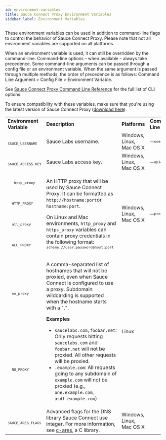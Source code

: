 ```yaml
---
id: environment-variables
title: Sauce Connect Proxy Environment Variables
sidebar_label: Environment Variables
---
```


These environment variables can be used in addition to command-line flags to control the behavior of Sauce Connect Proxy. Please note that not all environment variables are supported on all platforms.

When an environment variable is used, it can still be overridden by the command-line. Command-line options – when available – always take precedence. Some command-line arguments can be passed through a config file or an environment variable. When the same argument is passed through multiple methods, the order of precedence is as follows: Command Line Argument > Config File > Environment Variable.

See [Sauce Connect Proxy Command Line Reference](/dev/cli/sauce-connect-proxy) for the full list of CLI options.

To ensure compatibility with these variables, make sure that you're using the latest version of Sauce Connect Proxy ([download here](https://wiki.saucelabs.com/pages/viewpage.action?pageId=96832863)).


  <table>

  <tr>
   <td><strong>Environment Variable</strong></td>
   <td><strong>Description</strong></td>
   <td><strong>Platforms</strong></td>
   <td><strong>Command-Line Option</strong></td>
  </tr>
  <tr>
   <td><sub><code>
   SAUCE_USERNAME
   </code></sub></td>
   <td>Sauce Labs username.</td>
   <td>Windows, Linux, Mac OS X</td>
   <td><a href="/dev/cli/sauce-connect-proxy"><sub><code>--user</code></sub></a></td>
  </tr>
  <tr>
   <td><sub><code>
   SAUCE_ACCESS_KEY
   </code></sub></td>
   <td>Sauce Labs access key.</td>
   <td>Windows, Linux, Mac OS X</td>
   <td><a href="/dev/cli/sauce-connect-proxy"><sub><code>--api-key</code></sub></a></td>
  </tr>
  <tr>
  <td><sub><code>
   http_proxy
   </code></sub></td>
   <td rowspan="4" >
   <p>An HTTP proxy that will be used by Sauce Connect Proxy. It can be formatted as <code>http://hostname:port</code>or <code>hostname:port</code>.</p>

   <p>On Linux and Mac environments, <code>http_proxy</code> and <code>https_proxy</code> variables can contain proxy credentials in the following format: <sub><code>scheme://user:password@host:port</code></sub></p>
   </td>

   <td rowspan="4" >Windows, Linux, Mac OS X</td>

   <td rowspan="4" ><a href="/dev/cli/sauce-connect-proxy"><sub><code>--proxy</code></sub></a></td>
  </tr>

  <tr><td><sub><code>
  HTTP_PROXY
  </code></sub></td></tr>

  <tr><td><sub><code>
  all_proxy
  </code></sub></td></tr>

  <tr><td><sub><code>
  ALL_PROXY
  </code></sub></td></tr>

  <tr><td><sub><code>
  no_proxy
  </code></sub></td>
  <td rowspan="2" >
   <p>A comma-separated list of hostnames that will not be proxied, even when Sauce Connect is configured to use a proxy. Subdomain wildcarding is supported when the hostname starts with a ".".</p>
   <p><strong>Examples</strong></p>
   <ul>
   <li><code>saucelabs.com,foobar.net</code>: Only requests hitting <code>saucelabs.com</code> and <code>foobar.net</code> will not be proxied. All other requests will be proxied.</li>
   <li><code>.example.com</code>: All requests going to any subdomain of <code>example.com</code> will not be proxied (e.g., <code>one.example.com</code>, <code>asdf.example.com</code>)</li>
   </ul></td>
   <td rowspan="2" > Linux </td>
   <td rowspan="2" > </td>
  </tr>

  <tr><td><sub><code>
  NO_PROXY
  </code></sub></td></tr>

  <tr>
  <td><sub><code>
  SAUCE_ARES_FLAGS
  </code></sub></td>

   <td>
   Advanced flags for the DNS library Sauce Connect use integer. For more information, see <a href="http://c-ares.haxx.se/ares_init.html">c-ares</a>, a C library.
   </td>

   <td>Windows, Linux, Mac OS X</td>

   <td></td>

   </tr>
   </table>
